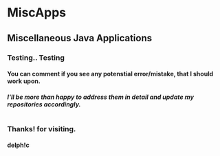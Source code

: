 # MiscApps
## Miscellaneous Java Applications
### Testing.. Testing
#### You can comment if you see any potenstial error/mistake, that I should work upon.
##### I'll be more than happy to address them in detail and update my repositories accordingly.
#
### Thanks! for visiting.
#### delph!c
